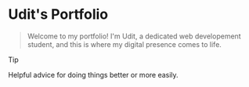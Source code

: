 # Udit's Portfolio

> Welcome to my portfolio! I'm Udit, a dedicated web developement student, and this is where my digital presence comes to life.

> [!TIP]
> Helpful advice for doing things better or more easily.